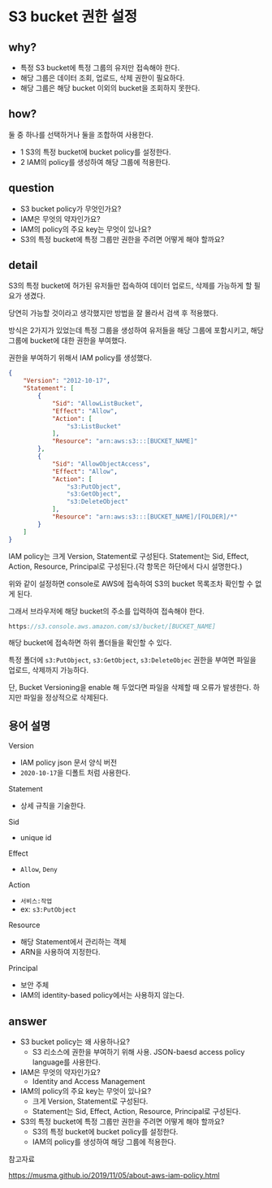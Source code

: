 # S3 bucket 권한 설정

## why?

- 특정 S3 bucket에 특정 그룹의 유저만 접속해야 한다.
- 해당 그룹은 데이터 조회, 업로드, 삭제 권한이 필요하다.
- 해당 그룹은 해당 bucket 이외의 bucket을 조회하지 못한다.

## how?

둘 중 하나를 선택하거나 둘을 조합하여 사용한다.

- 1 S3의 특정 bucket에 bucket policy를 설정한다.
- 2 IAM의 policy를 생성하여 해당 그룹에 적용한다.

## question

- S3 bucket policy가 무엇인가요?
- IAM은 무엇의 약자인가요?
- IAM의 policy의 주요 key는 무엇이 있나요?
- S3의 특정 bucket에 특정 그룹만 권한을 주려면 어떻게 해야 할까요?

## detail

S3의 특정 bucket에 허가된 유저들만 접속하여 데이터 업로드, 삭제를 가능하게 할 필요가 생겼다.

당연히 가능할 것이라고 생각했지만 방법을 잘 몰라서 검색 후 적용했다.

방식은 2가지가 있었는데 특정 그룹을 생성하여 유저들을 해당 그룹에 포함시키고, 해당 그룹에 bucket에 대한 권한을 부여했다.

권한을 부여하기 위해서 IAM policy를 생성했다.

```json
{
    "Version": "2012-10-17",
    "Statement": [
        {
            "Sid": "AllowListBucket",
            "Effect": "Allow",
            "Action": [
                "s3:ListBucket"
            ],
            "Resource": "arn:aws:s3:::[BUCKET_NAME]"
        },
        {
            "Sid": "AllowObjectAccess",
            "Effect": "Allow",
            "Action": [
                "s3:PutObject",
                "s3:GetObject",
                "s3:DeleteObject"
            ],
            "Resource": "arn:aws:s3:::[BUCKET_NAME]/[FOLDER]/*"
        }
    ]
}
```

IAM policy는 크게 Version, Statement로 구성된다. Statement는 Sid, Effect, Action, Resource, Principal로 구성된다.(각 항목은 하단에서 다시 설명한다.)

위와 같이 설정하면 console로 AWS에 접속하여 S3의 bucket 목록조차 확인할 수 없게 된다.

그래서 브라우저에 해당 bucket의 주소를 입력하여 접속해야 한다.

```js
https://s3.console.aws.amazon.com/s3/bucket/[BUCKET_NAME]
```

해당 bucket에 접속하면 하위 폴더들을 확인할 수 있다.

특정 폴더에 `s3:PutObject`, `s3:GetObject`, `s3:DeleteObjec` 권한을 부여면 파일을 업로드, 삭제까지 가능하다.

단, Bucket Versioning을 enable 해 두었다면 파일을 삭제할 때 오류가 발생한다. 하지만 파일을 정상적으로 삭제된다.

## 용어 설명

Version

- IAM policy json 문서 양식 버전
- `2020-10-17`을 디폴트 처럼 사용한다.

Statement

- 상세 규칙을 기술한다.

Sid

- unique id

Effect

- `Allow`, `Deny`

Action

- `서비스:작업`
- ex: `s3:PutObject`

Resource

- 해당 Statement에서 관리하는 객체
- ARN을 사용하여 지정한다.

Principal

- 보안 주체
- IAM의 identity-based policy에서는 사용하지 않는다.

## answer

- S3 bucket policy는 왜 사용하나요?
  - S3 리소스에 권한을 부여하기 위해 사용. JSON-baesd access policy language를 사용한다.
- IAM은 무엇의 약자인가요?
  - Identity and Access Management
- IAM의 policy의 주요 key는 무엇이 있나요?
  - 크게 Version, Statement로 구성된다.
  - Statement는 Sid, Effect, Action, Resource, Principal로 구성된다.
- S3의 특정 bucket에 특정 그룹만 권한을 주려면 어떻게 해야 할까요?
  - S3의 특정 bucket에 bucket policy를 설정한다.
  - IAM의 policy를 생성하여 해당 그룹에 적용한다.

참고자료

https://musma.github.io/2019/11/05/about-aws-iam-policy.html
